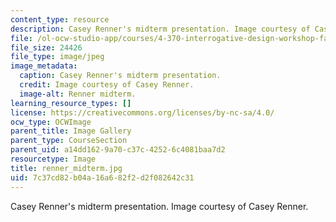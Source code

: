 ```yaml
---
content_type: resource
description: Casey Renner's midterm presentation. Image courtesy of Casey Renner.
file: /ol-ocw-studio-app/courses/4-370-interrogative-design-workshop-fall-2005/7c37cd82b04a16a682f2d2f082642c31_renner_midterm.jpg
file_size: 24426
file_type: image/jpeg
image_metadata:
  caption: Casey Renner's midterm presentation.
  credit: Image courtesy of Casey Renner.
  image-alt: Renner midterm.
learning_resource_types: []
license: https://creativecommons.org/licenses/by-nc-sa/4.0/
ocw_type: OCWImage
parent_title: Image Gallery
parent_type: CourseSection
parent_uid: a14dd162-9a70-c37c-4252-6c4081baa7d2
resourcetype: Image
title: renner_midterm.jpg
uid: 7c37cd82-b04a-16a6-82f2-d2f082642c31
---
```

Casey Renner's midterm presentation. Image courtesy of Casey Renner.